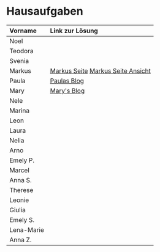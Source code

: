 # Hausaufgaben

| Vorname    | Link zur Lösung |
| :--------- | :-------------- |
| Noel       |                 |
| Teodora    |                 |
| Svenia     |                 |
| Markus     |  [Markus Seite](https://github.com/Markus-06/Markus-06.github.io) [Markus Seite Ansicht](https://markus-06.vercel.app/)                  |
| Paula      |   [Paulas Blog](https://paulasblog.de)              |
| Mary       | [Mary's Blog](https://github.com/maryy106/HTML-Hausaufgabe.git)                |
| Nele       |                 |
| Marina     |                 |
| Leon       |                 |
| Laura      |                 |
| Nelia      |                 |
| Arno       |                 |
| Emely P.   |                 |
| Marcel     |                 |
| Anna S.    |                 |
| Therese    |                 |
| Leonie     |                 |
| Giulia     |                 |
| Emely S.   |                 |
| Lena-Marie |                 |
| Anna Z.    |                 |

